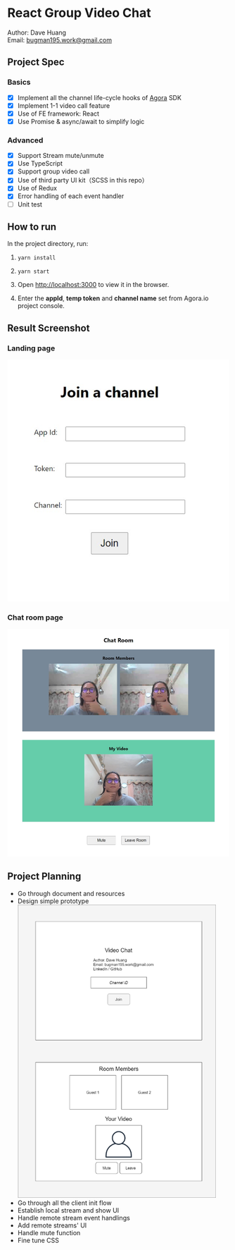 # React Group Video Chat

Author: Dave Huang  
Email: bugman195.work@gmail.com

## Project Spec

### Basics

- [x] Implement all the channel life-cycle hooks of [Agora](https://www.agora.io/en/) SDK
- [x] Implement 1-1 video call feature
- [x] Use of FE framework: React
- [x] Use Promise & async/await to simplify logic

### Advanced

- [x] Support Stream mute/unmute
- [x] Use TypeScript
- [x] Support group video call
- [x] Use of third party UI kit（SCSS in this repo）
- [x] Use of Redux
- [x] Error handling of each event handler
- [ ] Unit test

## How to run

In the project directory, run:

1. `yarn install`

2. `yarn start`

3. Open [http://localhost:3000](http://localhost:3000) to view it in the browser.

4. Enter the **appId**, **temp token** and **channel name** set from Agora.io project console.

## Result Screenshot

### Landing page

![](./src/res/demo1.jpg)

### Chat room page

![](./src/res/demo2.jpg)

## Project Planning

- Go through document and resources
- Design simple prototype  
  <img src="./src/res/prototype.png" alt="prototype" width="450">
- Go through all the client init flow
- Establish local stream and show UI
- Handle remote stream event handlings
- Add remote streams' UI
- Handle mute function
- Fine tune CSS
